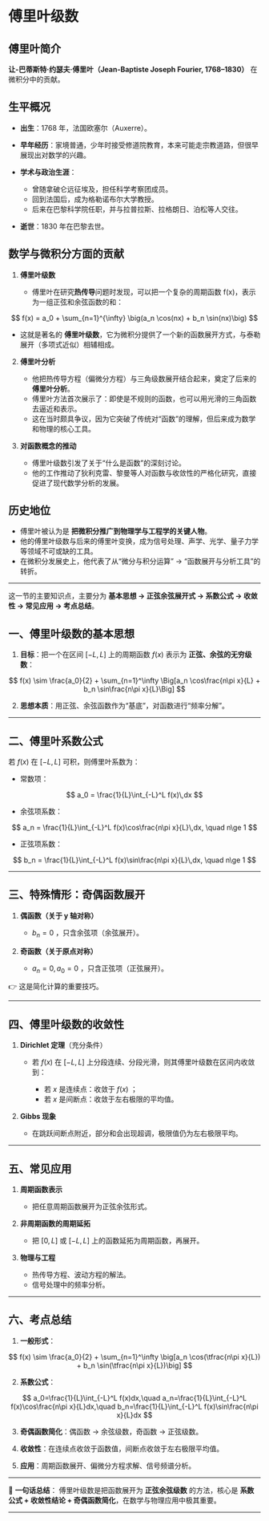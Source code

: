 # 傅里叶级数

## 傅里叶简介

 **让-巴蒂斯特·约瑟夫·傅里叶（Jean-Baptiste Joseph Fourier, 1768–1830）** 在微积分中的贡献。


## 生平概况

* **出生**：1768 年，法国欧塞尔（Auxerre）。
* **早年经历**：家境普通，少年时接受修道院教育，本来可能走宗教道路，但很早展现出对数学的兴趣。
* **学术与政治生涯**：

  * 曾随拿破仑远征埃及，担任科学考察团成员。
  * 回到法国后，成为格勒诺布尔大学教授。
  * 后来在巴黎科学院任职，并与拉普拉斯、拉格朗日、泊松等人交往。
* **逝世**：1830 年在巴黎去世。



## 数学与微积分方面的贡献

1. **傅里叶级数**

   * 傅里叶在研究**热传导**问题时发现，可以把一个复杂的周期函数 f(x)，表示为一组正弦和余弦函数的和：

$$
     f(x) = a_0 + \sum_{n=1}^{\infty} \big(a_n \cos(nx) + b_n \sin(nx)\big)
$$

   * 这就是著名的 **傅里叶级数**，它为微积分提供了一个新的函数展开方式，与泰勒展开（多项式近似）相辅相成。

2. **傅里叶分析**

   * 他把热传导方程（偏微分方程）与三角级数展开结合起来，奠定了后来的 **傅里叶分析**。
   * 傅里叶方法首次展示了：即使是不规则的函数，也可以用光滑的三角函数去逼近和表示。
   * 这在当时颇具争议，因为它突破了传统对“函数”的理解，但后来成为数学和物理的核心工具。

3. **对函数概念的推动**

   * 傅里叶级数引发了关于“什么是函数”的深刻讨论。
   * 他的工作推动了狄利克雷、黎曼等人对函数与收敛性的严格化研究，直接促进了现代数学分析的发展。



## 历史地位

* 傅里叶被认为是 **把微积分推广到物理学与工程学的关键人物**。
* 他的傅里叶级数与后来的傅里叶变换，成为信号处理、声学、光学、量子力学等领域不可或缺的工具。
* 在微积分发展史上，他代表了从“微分与积分运算” → “函数展开与分析工具”的转折。

---

这一节的主要知识点，主要分为 **基本思想 → 正弦余弦展开式 → 系数公式 → 收敛性 → 常见应用 → 考点总结**。

## 一、傅里叶级数的基本思想

1. **目标**：把一个在区间 $[-L,L]$ 上的周期函数 $f(x)$ 表示为 **正弦、余弦的无穷级数**：

$$
f(x) \sim \frac{a_0}{2} + \sum_{n=1}^\infty \Big[a_n \cos\frac{n\pi x}{L} + b_n \sin\frac{n\pi x}{L}\Big]
$$

2. **思想本质**：用正弦、余弦函数作为“基底”，对函数进行“频率分解”。

---

## 二、傅里叶系数公式

若 $f(x)$ 在 $[-L,L]$ 可积，则傅里叶系数为：

* 常数项：

$$
a_0 = \frac{1}{L}\int_{-L}^L f(x)\,dx
$$

* 余弦项系数：

$$
a_n = \frac{1}{L}\int_{-L}^L f(x)\cos\frac{n\pi x}{L}\,dx, \quad n\ge 1
$$

* 正弦项系数：

$$
b_n = \frac{1}{L}\int_{-L}^L f(x)\sin\frac{n\pi x}{L}\,dx, \quad n\ge 1
$$

---

## 三、特殊情形：奇偶函数展开

1. **偶函数（关于 y 轴对称）**

   * $b_n=0$ ，只含余弦项（余弦展开）。

2. **奇函数（关于原点对称）**

   * $a_n=0, a_0=0$ ，只含正弦项（正弦展开）。

👉 这是简化计算的重要技巧。

---

## 四、傅里叶级数的收敛性

1. **Dirichlet 定理**（充分条件）

   * 若 $f(x)$ 在 $[-L,L]$ 上分段连续、分段光滑，则其傅里叶级数在区间内收敛到：

     * 若 $x$ 是连续点：收敛于 $f(x)$ ；
     * 若 $x$ 是间断点：收敛于左右极限的平均值。

2. **Gibbs 现象**

   * 在跳跃间断点附近，部分和会出现超调，极限值仍为左右极限平均。

---

## 五、常见应用

1. **周期函数表示**

   * 把任意周期函数展开为正弦余弦形式。

2. **非周期函数的周期延拓**

   * 把 $[0,L]$ 或 $[-L,L]$ 上的函数延拓为周期函数，再展开。

3. **物理与工程**

   * 热传导方程、波动方程的解法。
   * 信号处理中的频率分析。

---

## 六、考点总结

1. **一般形式**：

$$
f(x) \sim \frac{a_0}{2} + \sum_{n=1}^\infty \big[a_n \cos(\tfrac{n\pi x}{L}) + b_n \sin(\tfrac{n\pi x}{L})\big]
$$

2. **系数公式**：

$$
a_0=\frac{1}{L}\int_{-L}^L f(x)dx,\quad 
a_n=\frac{1}{L}\int_{-L}^L f(x)\cos\frac{n\pi x}{L}dx,\quad
b_n=\frac{1}{L}\int_{-L}^L f(x)\sin\frac{n\pi x}{L}dx
$$

3. **奇偶函数简化**：偶函数 → 余弦级数，奇函数 → 正弦级数。

4. **收敛性**：在连续点收敛于函数值，间断点收敛于左右极限平均值。

5. **应用**：周期函数展开、偏微分方程求解、信号频谱分析。

---

📌 **一句话总结**：
傅里叶级数是把函数展开为 **正弦余弦级数** 的方法，核心是 **系数公式 + 收敛性结论 + 奇偶函数简化**，在数学与物理应用中极其重要。

---


